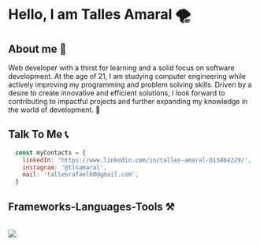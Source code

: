 

<h1>Hello, I am Talles Amaral 🌪️</h1>

<h2>About me 🎯</h2>
Web developer with a thirst for learning and a solid focus on software development. At the age of 21, I am studying computer engineering while actively improving my programming and problem solving skills. Driven by a desire to create innovative and efficient solutions, I look forward to contributing to impactful projects and further expanding my knowledge in the world of development. 🚀

<br/>
<h2>Talk To Me 📞</h2>

```javascript
  const myContacts = {
    linkedIn: 'https://www.linkedin.com/in/talles-amaral-0134b4229/',
    instagram: '@tlsamaral',
    mail: 'tallesrafael60@gmail.com',
  }
```

<h2 >Frameworks-Languages-Tools ⚒</h2>
<br/>
<div>
    <img src="https://skillicons.dev/icons?i=html,css,react,bootstrap,vscode,github,figma,tailwind,redux,styledcomponents,git,nodejs,javascript,typescript,express,firebase,mongodb,cs,nextjs,mysql,docker,linux,dotnet,md" />
</div>
<br>

